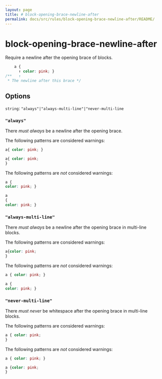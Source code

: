 ```yaml
---
layout: page
title: # block-opening-brace-newline-after
permalink: docs/src/rules/block-opening-brace-newline-after/README/
---
```


# block-opening-brace-newline-after

Require a newline after the opening brace of blocks.

```css
    a {
      ↑ color: pink; }
/**   ↑
 * The newline after this brace */
```

## Options

`string`: `"always"|"always-multi-line"|"never-multi-line`

### `"always"`

There *must always* be a newline after the opening brace.

The following patterns are considered warnings:

```css
a{ color: pink; }
```

```css
a{ color: pink;
}
```

The following patterns are *not* considered warnings:

```css
a {
color: pink; }
```

```css
a
{
color: pink; }
```

### `"always-multi-line"`

There *must always* be a newline after the opening brace in multi-line blocks.

The following patterns are considered warnings:

```css
a{color: pink;
}
```

The following patterns are *not* considered warnings:

```css
a { color: pink; }
```

```css
a {
color: pink; }
```

### `"never-multi-line"`

There *must never* be whitespace after the opening brace in multi-line blocks.

The following patterns are considered warnings:

```css
a { color: pink;
}
```

The following patterns are *not* considered warnings:

```css
a { color: pink; }
```

```css
a {color: pink;
}
```

